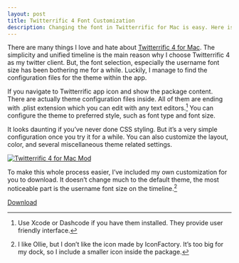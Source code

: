 ```yaml
---
layout: post
title: Twitterrific 4 Font Customization
description: Changing the font in Twitterrific for Mac is easy. Here is the tutorial to use your favorite font in Twitterrific.
---
```

There are many things I love and hate about [Twitterrific 4 for Mac][1]. The simplicity and unified timeline is the main reason why I choose Twitterrific 4 as my twitter client. But, the font selection, especially the username font size has been bothering me for a while. Luckily, I manage to find the configuration files for the theme within the app.

[1]: http://sayzlim.net/minimal-twitterrific-4-for-mac/ "Minimal Twitterrific 4 for Mac | Sayz Lim"

If you navigate to Twitterrific app icon and show the package content. There are actually theme configuration files inside. All of them are ending with .plist extension which you can edit with any text editors.[^1] You can configure the theme to preferred style, such as font type and font size.

It looks daunting if you’ve never done CSS styling. But it’s a very simple configuration once you try it for a while. You can also customize the layout, color, and several miscellaneous theme related settings.

[ ![Twitterrific 4 for Mac Mod][img1] ](http://images.sayzlim.net/2011/05/twitterrific_mod.jpg "Twitterrific 4 for Mac Mod")

[img1]: http://images.sayzlim.net/2011/05/twitterrific_mod.jpg "Twitterrific 4 for Mac Mod"

To make this whole process easier, I’ve included my own customization for you to download. It doesn’t change much to the default theme, the most noticeable part is the username font size on the timeline.[^2]

[Download](http://s3.sayzlim.net/f/twitterrific-4-font-mod.zip "Twitterrific 4 for Mac Mod")

[^1]: Use Xcode or Dashcode if you have them installed. They provide user friendly interface.

[^2]: I like Ollie, but I don’t like the icon made by IconFactory. It’s too big for my dock, so I include a smaller icon inside the package.